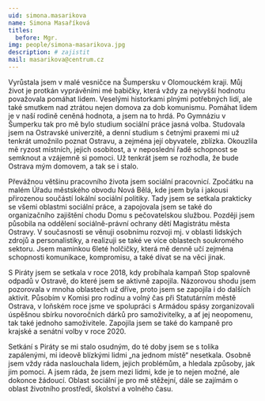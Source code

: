 ```yaml
---
uid: simona.masarikova
name: Simona Masaříková
titles:
  before: Mgr.
img: people/simona-masarikova.jpg
description: # zajistit
mail: masarikova@centrum.cz
---
```


Vyrůstala jsem v malé vesničce na Šumpersku v Olomouckém kraji. Můj život je protkán vyprávěními mé babičky, která vždy za nejvyšší hodnotu považovala pomáhat lidem. Veselými historkami plnými potřebných lidí, ale také smutkem nad ztrátou nejen domova za dob komunismu. Pomáhat lidem je v naší rodině ceněná hodnota, a jsem na to hrdá. Po Gymnáziu v Šumperku tak pro mě bylo studium sociální práce jasná volba. Studovala jsem na Ostravské univerzitě, a denní studium s četnými praxemi mi už tenkrát umožnilo poznat Ostravu, a zejména její obyvatele, zblízka. Okouzlila mě ryzost místních, jejich osobitost, a v neposlední řadě schopnost se semknout a vzájemně si pomoci. Už tenkrát jsem se rozhodla, že bude Ostrava mým domovem, a tak se i stalo.

Převážnou většinu pracovního života jsem sociální pracovnicí. Zpočátku na malém Úřadu městského obvodu Nová Bělá, kde jsem byla i jakousi přirozenou součástí lokální sociální politiky. Tady jsem se setkala prakticky se všemi oblastmi sociální práce, a zapojovala jsem se také do organizačního zajištění chodu Domu s pečovatelskou službou. Později jsem působila na oddělení sociálně-právní ochrany dětí Magistrátu města Ostravy. V současnosti se věnuji osobnímu rozvoji mj. v oblasti lidských zdrojů a personalistiky, a realizuji se také ve více oblastech soukromého sektoru. Jsem maminkou 6leté holčičky, která mě denně učí zejména schopnosti komunikace, kompromisu, a také dívat se na věci jinak.

S Piráty jsem se setkala v roce 2018, kdy probíhala kampaň Stop spalovně odpadů v Ostravě, do které jsem se aktivně zapojila. Názorovou shodu jsem pozorovala v mnoha oblastech už dříve, proto jsem se zapojila i do dalších aktivit. Působím v Komisi pro rodinu a volný čas při Statutárním městě Ostrava, v loňském roce jsme ve spolupráci s Armádou spásy zorganizovali úspěšnou sbírku novoročních dárků pro samoživitelky, a ať jej neopomenu, tak také jednoho samoživitele. Zapojila jsem se také do kampaně pro krajské a senátní volby v roce 2020.

Setkání s Piráty se mi stalo osudným, do té doby jsem se s tolika zapálenými, mi ideově blízkými lidmi „na jednom místě“ nesetkala. Osobně jsem vždy ráda naslouchala lidem, jejich problémům, a hledala způsoby, jak jim pomoci. A jsem ráda, že jsem mezi lidmi, kde je to nejen možné, ale dokonce žádoucí. Oblast sociální je pro mě stěžejní, dále se zajímám o oblast životního prostředí, školství a volného času.
